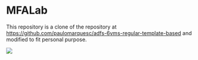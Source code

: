 # MFALab

This repository is a clone of the repository at https://github.com/paulomarquesc/adfs-6vms-regular-template-based and modified to fit personal purpose. 

<a href="https://portal.azure.com/#create/Microsoft.Template/uri/https%3A%2F%2Fraw.githubusercontent.com%2FMgrasdal%2FMFALab%2Fmaster%2Fazuredeploy.json" target="_blank">
    <img src="http://azuredeploy.net/deploybutton.png"/>
</a>
